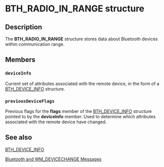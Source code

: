 # BTH_RADIO_IN_RANGE structure

## Description

The **BTH_RADIO_IN_RANGE** structure stores data about Bluetooth devices within communication range.

## Members

### `deviceInfo`

Current set of attributes associated with the remote device, in the form of a [BTH_DEVICE_INFO](https://learn.microsoft.com/windows/desktop/api/bthdef/ns-bthdef-bth_device_info) structure.

### `previousDeviceFlags`

Previous flags for the **flags** member of the [BTH_DEVICE_INFO](https://learn.microsoft.com/windows/desktop/api/bthdef/ns-bthdef-bth_device_info) structure pointed to by the **deviceInfo** member. Used to determine which attributes associated with the remote device have changed.

## See also

[BTH_DEVICE_INFO](https://learn.microsoft.com/windows/desktop/api/bthdef/ns-bthdef-bth_device_info)

[Bluetooth and WM_DEVICECHANGE
Messages](https://learn.microsoft.com/windows/desktop/Bluetooth/bluetooth-and-wm-devicechange-messages)